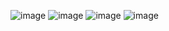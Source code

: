 ![image](https://user-images.githubusercontent.com/113980165/200602593-f751ed36-83fc-41df-bd69-8398aa3b51ee.png)
![image](https://user-images.githubusercontent.com/113980165/200602693-f7c8d0f4-11c7-4fe2-8328-ae710afad80f.png)
![image](https://user-images.githubusercontent.com/113980165/200602805-82d81de0-3b20-441b-a637-f1b31d7bf0a5.png)
![image](https://user-images.githubusercontent.com/113980165/200602862-7d767863-c9a8-4b91-8fb7-34b88fce3ac1.png)
